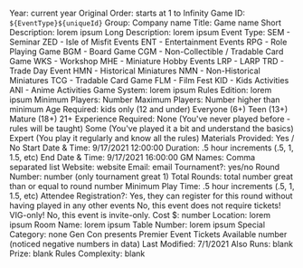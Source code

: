 Year: current year
Original Order: starts at 1 to Infinity
Game ID: `${EventType}${uniqueId}`
Group: Company name
Title: Game name
Short Description: lorem ipsum
Long Description: lorem ipsum
Event Type: 
    SEM - Seminar
    ZED - Isle of Misfit Events
    ENT - Entertainment Events
    RPG - Role Playing Game
    BGM - Board Game
    CGM - Non-Collectible / Tradable Card Game
    WKS - Workshop
    MHE - Miniature Hobby Events
    LRP - LARP
    TRD - Trade Day Event
    HMN - Historical Miniatures
    NMN - Non-Historical Miniatures
    TCG - Tradable Card Game
    FLM - Film Fest
    KID - Kids Activities
    ANI - Anime Activities
Game System: lorem ipsum 
Rules Edition: lorem ipsum
Minimum Players: Number
Maximum Players: Number higher than minimum
Age Required: 
    kids only (12 and under)
    Everyone (6+)
    Teen (13+)
    Mature (18+)
    21+
Experience Required: 
    None (You've never played before - rules will be taught)
    Some (You've played it a bit and understand the basics)
    Expert (You play it regularly and know all the rules)
Materials Provided: Yes / No
Start Date & Time: 9/17/2021 12:00:00
Duration: .5 hour increments (.5, 1, 1.5, etc)
End Date & Time: 9/17/2021 16:00:00
GM Names: Comma separated list
Website: website
Email: email 
Tournament?: yes/no 
Round Number: number (only tournament great 1)
Total Rounds: total number great than or equal to round number 
Minimum Play Time:  .5 hour increments (.5, 1, 1.5, etc)
Attendee Registration?: 
    Yes, they can register for this round without having played in any other events
    No, this event does not require tickets!
    VIG-only!
    No, this event is invite-only.
Cost $: number
Location: lorem ipsum
Room Name: lorem ipsum
Table Number: lorem ipsum
Special Category: 
    none
    Gen Con presents
    Premier Event
Tickets Available
    number (noticed negative numbers in data)
Last Modified: 7/1/2021
Also Runs: blank
Prize: blank
Rules Complexity: blank
